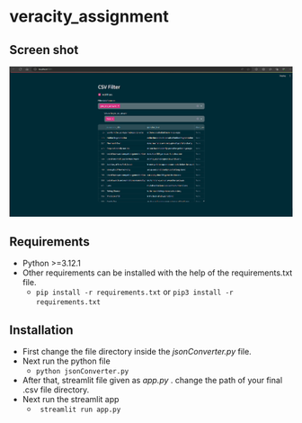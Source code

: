 ﻿# veracity_assignment
## Screen shot
![image](https://github.com/vakeesank99/veracity_assignment/blob/main/img/streamlit_UI.png)
## Requirements
- Python >=3.12.1
- Other requirements can be installed with the help of the requirements.txt file.
  - `pip install -r requirements.txt` or `pip3 install -r requirements.txt`
## Installation
- First change the file directory inside the *jsonConverter.py* file.
- Next run the python file
  - ``` python jsonConverter.py ```
- After that, streamlit file given as *app.py* . change the path of your final .csv file directory.
- Next run the streamlit app
  - ``` streamlit run app.py```   
